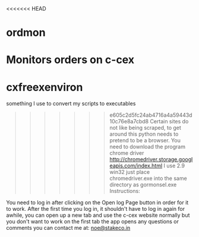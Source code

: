 <<<<<<< HEAD
# ordmon
Monitors orders on c-cex
=======
# cxfreexenviron
something I use to convert my scripts to executables
>>>>>>> e605c2d5fc24ab4716a4a59443d10c76e8a7cbd8
Certain sites do not like being scraped, to get around this python needs to pretend to be a browser.
You need to download the program chrome driver http://chromedriver.storage.googleapis.com/index.html
I use 2.9 win32
just place chromedriver.exe into the same directory as gormonsel.exe
Instructions:

You need to log in after clicking on the Open log Page button in order for it to work. After the first time you log in, it shouldn't have to log in again for awhile,
you can open up a new tab and use the c-cex website normally but you don't want to work on the first tab the app opens
any questions or comments you can contact me at: 
noe@stakeco.in